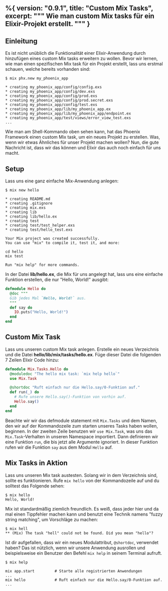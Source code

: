 %{
  version: "0.9.1",
  title: "Custom Mix Tasks",
  excerpt: """
  Wie man custom Mix tasks für ein Elixir-Projekt erstellt.
  """
}
---

## Einleitung

Es ist nicht unüblich die Funktionalität einer Elixir-Anwendung durch hinzufügen eines custom Mix tasks erweitern zu wollen. Bevor wir lernen, wie man einen spezifischen Mix task für ein Projekt erstellt, lass uns erstmal schauen, welche bereits vorhanden sind:

```shell
$ mix phx.new my_phoenix_app

* creating my_phoenix_app/config/config.exs
* creating my_phoenix_app/config/dev.exs
* creating my_phoenix_app/config/prod.exs
* creating my_phoenix_app/config/prod.secret.exs
* creating my_phoenix_app/config/test.exs
* creating my_phoenix_app/lib/my_phoenix_app.ex
* creating my_phoenix_app/lib/my_phoenix_app/endpoint.ex
* creating my_phoenix_app/test/views/error_view_test.exs
...
```

Wie man am Shell-Kommando oben sehen kann, hat das Phoenix Framework einen custom Mix task, um ein neues Projekt zu erstellen. Was, wenn wir etwas Ähnliches für unser Projekt machen wollen? Nun, die gute Nachricht ist, dass wir das können und Elixir das auch noch einfach für uns macht.

## Setup

Lass uns eine ganz einfache Mix-Anwendung anlegen:

```shell
$ mix new hello

* creating README.md
* creating .gitignore
* creating mix.exs
* creating lib
* creating lib/hello.ex
* creating test
* creating test/test_helper.exs
* creating test/hello_test.exs

Your Mix project was created successfully.
You can use "mix" to compile it, test it, and more:

cd hello
mix test

Run "mix help" for more commands.
```

In der Datei **lib/hello.ex**, die Mix für uns angelegt hat, lass uns eine einfache Funktion erstellen, die nur "Hello, World!" ausgibt:

```elixir
defmodule Hello do
  @doc """
  Gib jedes Mal `Hello, World!` aus.
  """
  def say do
    IO.puts("Hello, World!")
  end
end
```

## Custom Mix Task

Lass uns unseren custom Mix task anlegen. Erstelle ein neues Verzeichnis und die Datei **hello/lib/mix/tasks/hello.ex**. Füge dieser Datei die folgenden 7 Zeilen Elixir Code hinzu:

```elixir
defmodule Mix.Tasks.Hello do
  @moduledoc "The hello mix task: `mix help hello`"
  use Mix.Task

  @shortdoc "Ruft einfach nur die Hello.say/0-Funktion auf."
  def run(_) do
    # Rufe unsere Hello.say()-Funktion von vorhin auf.
    Hello.say()
  end
end
```

Beachte wir wir das defmodule statement mit `Mix.Tasks` und dem Namen, den wir auf der Kommandozeile zum starten unseres Tasks haben wollen, beginnen. In der zweiten Zeile benutzen wir `use Mix.Task`, was uns das `Mix.Task`-Verhalten in unseren Namespace importiert. Dann definieren wir eine Funktion `run`, die bis jetzt alle Argumente ignoriert. In dieser Funktion rufen wir die Funktion `say` aus dem Modul `Hello` auf.

## Mix Tasks in Aktion

Lass uns unseren Mix task austesten. Solang wir in dem Verzeichnis sind, sollte es funktionieren. Rufe `mix hello` von der Kommandozeile auf und du solltest das Folgende sehen:

```shell
$ mix hello
Hello, World!
```

Mix ist standardmäßig ziemlich freundlich. Es weiß, dass jeder hier und da mal einen Tippfehler machen kann und benutzt eine Technik namens "fuzzy string matching", um Vorschläge zu machen:

```shell
$ mix hell
** (Mix) The task "hell" could not be found. Did you mean "hello"?
```

Ist dir aufgefallen, dass wir ein neues Modulattribut, `@shortdoc`, verwendet haben? Das ist nützlich, wenn wir unsere Anwendung ausrollen und beispielsweise ein Benutzer den Befehl `mix help` in seinem Terminal aufruft.

```shell
$ mix help

mix app.start         # Starte alle registrierten Anwendungen
...
mix hello             # Ruft einfach nur die Hello.say/0-Funktion auf.
...
```
